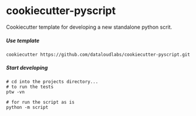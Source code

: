# cookiecutter-pyscript 
Cookiecutter template for developing a new standalone python scrit.


##### Use template

```
cookiecutter https://github.com/dataloudlabs/cookiecutter-pyscript.git
```

##### Start developing

```
# cd into the projects directory...
# to run the tests
ptw -vn

# for run the script as is
python -m script
```
